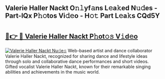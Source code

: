 ## Valerie Haller Nackt O𝚗𝚕yf𝚊ns L𝚎a𝚔ed N𝚞𝚍es - Part-lQx P𝚑𝚘tos Vi𝚍𝚎o - H𝚘𝚝 Part L𝚎a𝚔s CQd5Y

# <h2><a href="http://kf1c96o.oniu.top/?m=Valerie+Haller+Nackt">🔗👉 🔴 Valerie Haller Nackt P𝚑ot𝚘𝚜 V𝚒d𝚎o</a></h2>

[![Valerie Haller Nackt Nu𝚍e𝚜](https://i.imgur.com/0qMVB7G.gif)](http://kf1c96o.oniu.top/?m=Valerie+Haller+Nackt)
Web-based artist and dance collaborator Valerie Haller Nackt, recognized for sharing dance and lifestyle ideas through solo and collaborative dance performances and short videos. Gifted vocalist Valerie Haller Nackt, known for their remarkable singing abilities and achievements in the music world.  

